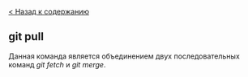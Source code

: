 [< Назад к содержанию](./readme.md)


## git pull

Данная команда является объединением двух последовательных команд *git fetch* и *git merge*.
